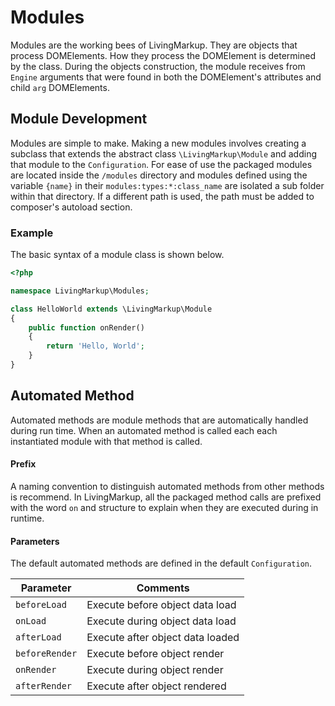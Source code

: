 # Modules
Modules are the working bees of LivingMarkup. They are objects that process DOMElements. How they process the DOMElement is determined by the class. During the objects construction, the module receives from `Engine` arguments that were found in both the DOMElement's attributes and child `arg` DOMElements. 

## Module Development
Modules are simple to make. Making a new modules involves creating a subclass that extends the abstract class `\LivingMarkup\Module` and adding that module to the `Configuration`. For ease of use the packaged modules are located inside the `/modules` directory and modules defined using the variable `{name}` in their  `modules:types:*:class_name` are isolated a sub folder within that directory. If a different path is used, the path must be added to composer's autoload section. 

### Example
The basic syntax of a module class is shown below.
```php
<?php

namespace LivingMarkup\Modules;

class HelloWorld extends \LivingMarkup\Module
{
    public function onRender()
    {
        return 'Hello, World';
    }
}
```

## Automated Method
Automated methods are module methods that are automatically handled during run time. When an automated method is called each each instantiated module with that method is called.

#### Prefix
A naming convention to distinguish automated methods from other methods is recommend. In LivingMarkup, all the packaged method calls are prefixed with the word `on` and structure to explain when they are executed during in runtime.

#### Parameters
The default automated methods are defined in the default `Configuration`.

| Parameter | Comments |
|---- |---- |
| `beforeLoad` | Execute before object data load |
| `onLoad` | Execute during object data load |
| `afterLoad` | Execute after object data loaded  |
| `beforeRender` | Execute before object render |
| `onRender` | Execute during object render |
| `afterRender` | Execute after object rendered |
